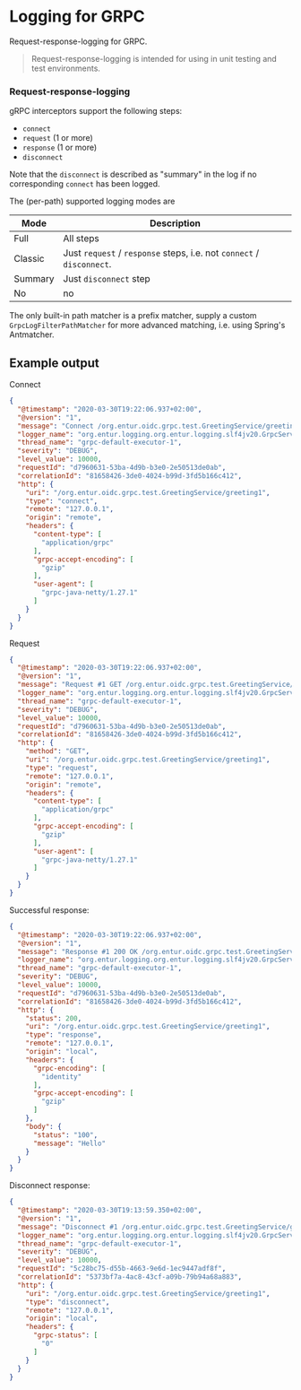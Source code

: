 # Logging for GRPC

Request-response-logging for GRPC.

> Request-response-logging is intended for using in unit testing and test environments.

### Request-response-logging

gRPC interceptors support the following steps:

* `connect`
* `request` (1 or more)
* `response` (1 or more)
* `disconnect`

Note that the `disconnect` is described as "summary" in the log if no corresponding `connect` has been logged.

The (per-path) supported logging modes are

| Mode | Description | 
| ---- | ------- | 
| Full | All steps | 
| Classic | Just `request` / `response` steps, i.e. not `connect` / `disconnect`. |
| Summary | Just `disconnect` step |
| No | no | None |

The only built-in path matcher is a prefix matcher, supply a custom `GrpcLogFilterPathMatcher` for more advanced
matching, i.e. using Spring's Antmatcher.

## Example output

Connect

```json
{
  "@timestamp": "2020-03-30T19:22:06.937+02:00",
  "@version": "1",
  "message": "Connect /org.entur.oidc.grpc.test.GreetingService/greeting1",
  "logger_name": "org.entur.logging.org.entur.logging.slf4jv20.GrpcServerLoggingInterceptor",
  "thread_name": "grpc-default-executor-1",
  "severity": "DEBUG",
  "level_value": 10000,
  "requestId": "d7960631-53ba-4d9b-b3e0-2e50513de0ab",
  "correlationId": "81658426-3de0-4024-b99d-3fd5b166c412",
  "http": {
    "uri": "/org.entur.oidc.grpc.test.GreetingService/greeting1",
    "type": "connect",
    "remote": "127.0.0.1",
    "origin": "remote",
    "headers": {
      "content-type": [
        "application/grpc"
      ],
      "grpc-accept-encoding": [
        "gzip"
      ],
      "user-agent": [
        "grpc-java-netty/1.27.1"
      ]
    }
  }
}
```


Request

```json
{
  "@timestamp": "2020-03-30T19:22:06.937+02:00",
  "@version": "1",
  "message": "Request #1 GET /org.entur.oidc.grpc.test.GreetingService/greeting1",
  "logger_name": "org.entur.logging.org.entur.logging.slf4jv20.GrpcServerLoggingInterceptor",
  "thread_name": "grpc-default-executor-1",
  "severity": "DEBUG",
  "level_value": 10000,
  "requestId": "d7960631-53ba-4d9b-b3e0-2e50513de0ab",
  "correlationId": "81658426-3de0-4024-b99d-3fd5b166c412",
  "http": {
    "method": "GET",
    "uri": "/org.entur.oidc.grpc.test.GreetingService/greeting1",
    "type": "request",
    "remote": "127.0.0.1",
    "origin": "remote",
    "headers": {
      "content-type": [
        "application/grpc"
      ],
      "grpc-accept-encoding": [
        "gzip"
      ],
      "user-agent": [
        "grpc-java-netty/1.27.1"
      ]
    }
  }
}
```

Successful response:

```json
{
  "@timestamp": "2020-03-30T19:22:06.937+02:00",
  "@version": "1",
  "message": "Response #1 200 OK /org.entur.oidc.grpc.test.GreetingService/greeting1",
  "logger_name": "org.entur.logging.org.entur.logging.slf4jv20.GrpcServerLoggingInterceptor",
  "thread_name": "grpc-default-executor-1",
  "severity": "DEBUG",
  "level_value": 10000,
  "requestId": "d7960631-53ba-4d9b-b3e0-2e50513de0ab",
  "correlationId": "81658426-3de0-4024-b99d-3fd5b166c412",
  "http": {
    "status": 200,
    "uri": "/org.entur.oidc.grpc.test.GreetingService/greeting1",
    "type": "response",
    "remote": "127.0.0.1",
    "origin": "local",
    "headers": {
      "grpc-encoding": [
        "identity"
      ],
      "grpc-accept-encoding": [
        "gzip"
      ]
    },
    "body": {
      "status": "100",
      "message": "Hello"
    }
  }
}
```

Disconnect response:

```json
{
  "@timestamp": "2020-03-30T19:13:59.350+02:00",
  "@version": "1",
  "message": "Disconnect #1 /org.entur.oidc.grpc.test.GreetingService/greeting1",
  "logger_name": "org.entur.logging.org.entur.logging.slf4jv20.GrpcServerLoggingInterceptor",
  "thread_name": "grpc-default-executor-1",
  "severity": "DEBUG",
  "level_value": 10000,
  "requestId": "5c28bc75-d55b-4663-9e6d-1ec9447adf8f",
  "correlationId": "5373bf7a-4ac8-43cf-a09b-79b94a68a883",
  "http": {
    "uri": "/org.entur.oidc.grpc.test.GreetingService/greeting1",
    "type": "disconnect",
    "remote": "127.0.0.1",
    "origin": "local",
    "headers": {
      "grpc-status": [
        "0"
      ]
    }
  }
}
```
